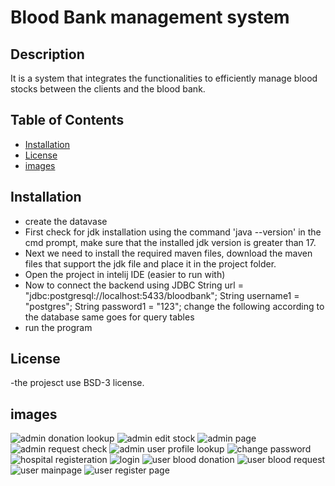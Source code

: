 # Blood Bank management system

## Description
It is a system that integrates the functionalities to efficiently manage blood stocks between the clients and the blood bank.

## Table of Contents
- [Installation](#installation)
- [License](#license)
- [images](#images)
 

## Installation
- create the datavase
- First check for jdk installation using the command
  'java --version'
  in the cmd prompt, make sure that the installed jdk version is greater than 17.
- Next we need to install the required maven files, download the maven files that support the jdk file and place it in the project folder.
- Open the project in intelij IDE (easier to run with)
- Now to connect the backend using JDBC
String url = "jdbc:postgresql://localhost:5433/bloodbank";
String username1 = "postgres";
String password1 = "123";
  change the following according to the database same goes for query tables 
- run the program

## License
-the projesct use BSD-3 license.

## images
![admin donation lookup](https://github.com/user-attachments/assets/4457ee64-ceac-4019-8946-44e23fe0495b)
![admin edit stock](https://github.com/user-attachments/assets/df6fe374-40f7-49a0-a92d-b0074fdc8992)
![admin page](https://github.com/user-attachments/assets/526ea7d2-2650-44ba-9af4-1fb1823d2689)
![admin request check](https://github.com/user-attachments/assets/f6607191-13e2-4328-b09b-bc61662de9b2)
![admin user profile lookup](https://github.com/user-attachments/assets/14325b66-c2c5-43c6-9e53-b338ad6b459c)
![change password](https://github.com/user-attachments/assets/fd7eb51b-aebb-479e-b27a-e442bf08ce62)
![hospital registeration](https://github.com/user-attachments/assets/a9bca34a-f82d-48c3-b1e0-3b86110d581d)
![login](https://github.com/user-attachments/assets/9d42471c-4017-4b98-ae75-f6c90226798e)
![user blood donation](https://github.com/user-attachments/assets/9a946358-06f8-4da0-9319-ce5921dfd8ce)
![user blood request](https://github.com/user-attachments/assets/67ca2084-c72e-4b1f-b698-62286eba76ee)
![user mainpage](https://github.com/user-attachments/assets/669dc9fd-93e2-4a6f-8582-7f19da5982cb)
![user register page](https://github.com/user-attachments/assets/938e747f-c705-4a94-984c-95554780f7d7)


